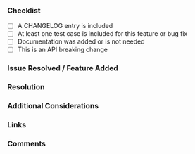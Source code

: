 ### Checklist

[//]: # (Contribution guide should be added)
* [ ] A CHANGELOG entry is included  
* [ ] At least one test case is included for this feature or bug fix
* [ ] Documentation was added or is not needed
* [ ] This is an API breaking change

### Issue Resolved / Feature Added
[//]: # (Describe the issue resolved or feature added by this pull request)


### Resolution
[//]: # (Does the code work as intended?)
[//]: # (What is the impact of this change and *why* was it made?)


### Additional Considerations
[//]: # (How should the change be tested?)
[//]: # (Are there any outstanding questions?)
[//]: # (Were any side-effects caused by the change?)


### Links
[//]: # (Related issues, references)


### Comments
[//]: # (DCO should be here)

